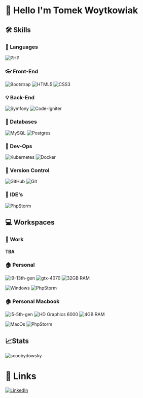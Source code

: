 # 👋 Hello I'm Tomek Woytkowiak 


## 🛠️ Skills

### :crossed_flags: Languages
![PHP](https://img.shields.io/badge/php-%23777BB4.svg?style=for-the-badge&logo=php&logoColor=white)

### :eyeglasses: Front-End
![Bootstrap](https://img.shields.io/badge/bootstrap-%238511FA.svg?style=for-the-badge&logo=bootstrap&logoColor=white) ![HTML5](https://img.shields.io/badge/html5-%23E34F26.svg?style=for-the-badge&logo=html5&logoColor=white) ![CSS3](https://img.shields.io/badge/css3-%231572B6.svg?style=for-the-badge&logo=css3&logoColor=white)

### 💡 Back-End
![Symfony](https://img.shields.io/badge/symfony-%23000000.svg?style=for-the-badge&logo=symfony&logoColor=white) ![Code-Igniter](https://img.shields.io/badge/CodeIgniter-%23EF4223.svg?style=for-the-badge&logo=codeIgniter&logoColor=white)
### :bank: Databases 
![MySQL](https://img.shields.io/badge/mysql-4479A1.svg?style=for-the-badge&logo=mysql&logoColor=white) ![Postgres](https://img.shields.io/badge/postgres-%23316192.svg?style=for-the-badge&logo=postgresql&logoColor=white)

### :ship: Dev-Ops
![Kubernetes](https://img.shields.io/badge/kubernetes-%23326ce5.svg?style=for-the-badge&logo=kubernetes&logoColor=white) ![Docker](https://img.shields.io/badge/docker-%230db7ed.svg?style=for-the-badge&logo=docker&logoColor=white)

### :construction: Version Control
![GitHub](https://img.shields.io/badge/github-%23121011.svg?style=for-the-badge&logo=github&logoColor=white) ![Git](https://img.shields.io/badge/git-%23F05033.svg?style=for-the-badge&logo=git&logoColor=white)

### 📃 IDE's
![PhpStorm](https://img.shields.io/badge/phpstorm-143?style=for-the-badge&logo=phpstorm&logoColor=black&color=black&labelColor=darkorchid)


## :computer: Workspaces 
### :office: Work
#### TBA
### :house: Personal
![i9-13th-gen](https://img.shields.io/badge/Intel-Core_i9_13th-0071C5?style=for-the-badge&logo=intel&logoColor=white)
![gtx-4070](https://img.shields.io/badge/NVIDIA-RTX_4070-76B900?style=for-the-badge&logo=nvidia&logoColor=white)
![32GB RAM](https://img.shields.io/badge/32_GB-Ram-blue?style=for-the-badge)

![Windows](https://img.shields.io/badge/Windows_11-0078D6?style=for-the-badge&logo=windows&logoColor=white)
![PhpStorm](https://img.shields.io/badge/phpstorm-143?style=for-the-badge&logo=phpstorm&logoColor=black&color=black&labelColor=darkorchid)

### :house: Personal Macbook
![i5-5th-gen](https://img.shields.io/badge/Intel-Core_i5_5th-0071C5?style=for-the-badge&logo=intel&logoColor=white)
![HD Graphics 6000](https://img.shields.io/badge/Intel-HD_Graphics_6000-0071C5?style=for-the-badge&logo=intel&logoColor=white)
![4GB RAM](https://img.shields.io/badge/4GB-RAM-blue?style=for-the-badge)

![MacOs](https://img.shields.io/badge/Monetery-000000?style=for-the-badge&logo=macos)
![PhpStorm](https://img.shields.io/badge/phpstorm-143?style=for-the-badge&logo=phpstorm&logoColor=black&color=black&labelColor=darkorchid)

## :chart_with_upwards_trend:Stats
<p><img align="center" src="https://github-readme-stats.vercel.app/api/top-langs?username=scoobydowsky&show_icons=true&locale=en&layout=compact" alt="scoobydowsky" /></p>

# :link: Links
[![LinkedIn](https://img.shields.io/badge/LinkedIn-0A66C2?style=for-the-badge&logo=Linkedin&logoColor=white)](https://www.linkedin.com/in/tomek-woytkowiak/)

[//]: # ([![Website]&#40;https://img.shields.io/badge/Website-3693F3?style=for-the-badge&logo=iCloud&logoColor=white&#41;]&#40;#&#41;)
[//]: # ([![Website]&#40;https://img.shields.io/badge/Blog-21759B?style=for-the-badge&logo=WordPress&logoColor=white&#41;]&#40;#&#41;)

<!---
Scoobydowsky/Scoobydowsky is a ✨ special ✨ repository because its `README.md` (this file) appears on your GitHub profile.
You can click the Preview link to take a look at your changes.
--->
